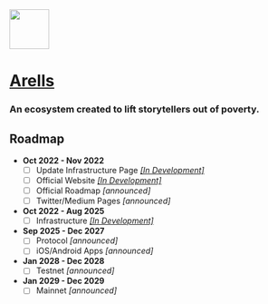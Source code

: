 <img src="https://github.com/Ecare-Exchange/Arells/blob/main/Logos-Art/Arells-Icon.png" width="70px"> 

# [Arells](https://arells.com)
### An ecosystem created to lift storytellers out of poverty.

## Roadmap 

- **Oct 2022 - Nov 2022**
  - [ ] Update Infrastructure Page *[[In Development]](https://github.com/Ecare-Exchange/infrastructure/tree/main/MVP)*
  - [ ] Official Website *[[In Development]](https://github.com/Ecare-Exchange/Arells)*
  - [ ] Official Roadmap *[announced]*
  - [ ] Twitter/Medium Pages *[announced]*

- **Oct 2022 - Aug 2025**
   - [ ] Infrastructure *[[In Development]](https://github.com/Ecare-Exchange/infrastructure)*

- **Sep 2025 - Dec 2027**
  - [ ] Protocol *[announced]*
  - [ ] iOS/Android Apps *[announced]*

- **Jan 2028 - Dec 2028**
  - [ ] Testnet *[announced]*

- **Jan 2029 - Dec 2029**
  - [ ] Mainnet *[announced]*
